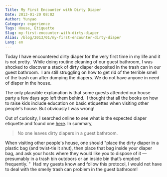 ```yaml
---
Title: My First Encounter with Dirty Diaper
Date: 2013-01-20 08:02
Author: Yunyao
Category: experience
Tags: House, Etiquette
Slug: my-first-encounter-with-dirty-diaper
Alias: /blog/2013/01/my-first-encounter-dirty-diaper
Lang: en
---
```


Today I have encountered dirty diaper for the very first time in my life and it is not pretty.  While doing routine cleaning of our guest bathroom, I was shocked to discover a stack of dirty diaper deposited in the trash can in our guest bathroom.  I am still struggling on how to get rid of the terrible smell of the trash can after dumping the diapers. We do not have anyone in need of diaper in the house.

The only plausible explanation is that some guests attended our house party a few days ago left them behind.  I thought that all the books on how to raise kids include education on basic etiquettes when visiting other people's house. But obviously I was wrong! 

Out of curiosity, I searched online to see what is the expected diaper etiquette and found one [here](https://www.nytimes.com/2012/07/29/fashion/the-gravy-train-ends-here-social-qs.html). In summary, 

> No one leaves dirty diapers in a guest bathroom.   

When visiting other people's house, one should "place the dirty diaper in a plastic bag (and twist-tie it shut), then place that bag inside your diaper bag, and ask your hosts where they would like you to dispose of it — presumably in a trash bin outdoors or an inside bin that’s emptied frequently. "  Had my guests know and follow this protocol, I would not have to deal with the smelly trash can problem in the guest bathroom!  
